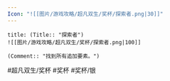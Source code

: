 ```yaml
---
Icon: "![[图片/游戏攻略/超凡双生/奖杯/探索者.png|30]]"
---
```

```ad-common-silver-trophy
title: (Title:: "探索者")
![[图片/游戏攻略/超凡双生/奖杯/探索者.png|100]]

(Comment:: "找到所有追加要素。")
```

#超凡双生/奖杯 #奖杯 #奖杯/银
